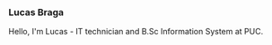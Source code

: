 ### Lucas Braga
Hello, I'm Lucas - IT technician and B.Sc Information System at PUC.<br/>

<!--

### More Pins :pushpin:
[![ReadMe Card](https://github-readme-stats.vercel.app/api/pin/?username=lucasbrafer&repo=Proffy)](https://github.com/lucasbrafer/Proffy)
[![ReadMe Card](https://github-readme-stats.vercel.app/api/pin/?username=lucasbrafer&repo=Eventos)](https://github.com/lucasbrafer/Eventos)

**lucasbrafer/lucasbrafer** is a ✨ _special_ ✨ repository because its `README.md` (this file) appears on your GitHub profile.

[![Top Langs](https://github-readme-stats.vercel.app/api/top-langs/?username=lucasbrafer&layout=compact)](https://github.com/anuraghazra/github-readme-stats)
[![ReadMe Card](https://github-readme-stats.vercel.app/api/pin/?username=anuraghazra&repo=github-readme-stats)](https://github.com/anuraghazra/github-readme-stats)

Here are some ideas to get you started:

- 🔭 I’m currently working on ...
- 🌱 I’m currently learning ...
- 👯 I’m looking to collaborate on ...
- 🤔 I’m looking for help with ...
- 💬 Ask me about ...
- 📫 How to reach me: ...
- 😄 Pronouns: ...
- ⚡ Fun fact: ...
-->
